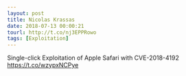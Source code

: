 ```yaml
---
layout: post
title: Nicolas Krassas
date: 2018-07-13 00:00:21
tourl: http://t.co/nj3EPPRowo
tags: [Exploitation]
---
```

Single-click Exploitation of Apple Safari with CVE-2018-4192
https://t.co/wzypxNCPye